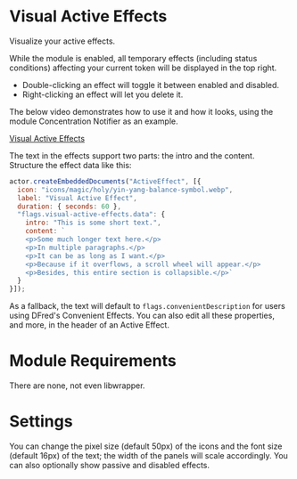 # Visual Active Effects
Visualize your active effects.

While the module is enabled, all temporary effects (including status conditions) affecting your current token will be displayed in the top right.
* Double-clicking an effect will toggle it between enabled and disabled.
* Right-clicking an effect will let you delete it.

The below video demonstrates how to use it and how it looks, using the module Concentration Notifier as an example.

[Visual Active Effects](https://i.imgur.com/Qs8elyp.mp4)

The text in the effects support two parts: the intro and the content. Structure the effect data like this:

```js
actor.createEmbeddedDocuments("ActiveEffect", [{
  icon: "icons/magic/holy/yin-yang-balance-symbol.webp",
  label: "Visual Active Effect",
  duration: { seconds: 60 },
  "flags.visual-active-effects.data": {
    intro: "This is some short text.",
    content: `
    <p>Some much longer text here.</p>
    <p>In multiple paragraphs.</p>
    <p>It can be as long as I want.</p>
    <p>Because if it overflows, a scroll wheel will appear.</p>
    <p>Besides, this entire section is collapsible.</p>`
  }
}]);
```
As a fallback, the text will default to `flags.convenientDescription` for users using DFred's Convenient Effects. You can also edit all these properties, and more, in the header of an Active Effect.

# Module Requirements
There are none, not even libwrapper.

# Settings
You can change the pixel size (default 50px) of the icons and the font size (default 16px) of the text; the width of the panels will scale accordingly. You can also optionally show passive and disabled effects.
